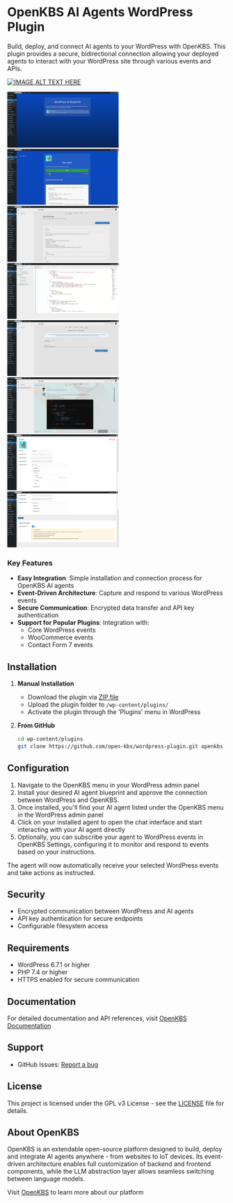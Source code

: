 # OpenKBS AI Agents WordPress Plugin
Build, deploy, and connect AI agents to your WordPress with OpenKBS. This plugin provides a secure, bidirectional connection allowing your deployed agents to interact with your WordPress site through various events and APIs.


[![IMAGE ALT TEXT HERE](https://content.openkbs.com/videos/ai-agent-for-woocommerce.png)](https://www.youtube.com/watch?v=IWOfVulhwCc)


<p float="left">
  <img src="assets/screenshot-1.png" width="256" />
  <img src="assets/screenshot-2.png" width="256" /> 
  <img src="assets/screenshot-3.png" width="256" />
  <img src="assets/screenshot-4.png" width="256" />
  <img src="assets/screenshot-5.png" width="256" /> 
  <img src="assets/screenshot-6.png" width="256" />
  <img src="assets/screenshot-7.png" width="256" />
  <img src="assets/screenshot-8.png" width="256" />
</p>

### Key Features
- **Easy Integration**: Simple installation and connection process for OpenKBS AI agents
- **Event-Driven Architecture**: Capture and respond to various WordPress events
- **Secure Communication**: Encrypted data transfer and API key authentication
- **Support for Popular Plugins**: Integration with:
    - Core WordPress events
    - WooCommerce events
    - Contact Form 7 events

## Installation

1. **Manual Installation**
    - Download the plugin via [ZIP file](https://github.com/open-kbs/wordpress-plugin/archive/refs/heads/main.zip)
    - Upload the plugin folder to `/wp-content/plugins/`
    - Activate the plugin through the 'Plugins' menu in WordPress

2. **From GitHub**
   ```bash
   cd wp-content/plugins
   git clone https://github.com/open-kbs/wordpress-plugin.git openkbs
   ```

## Configuration

1. Navigate to the OpenKBS menu in your WordPress admin panel
2. Install your desired AI agent blueprint and approve the connection between WordPress and OpenKBS.
3. Once installed, you'll find your AI agent listed under the OpenKBS menu in the WordPress admin panel
4. Click on your installed agent to open the chat interface and start interacting with your AI agent directly
5. Optionally, you can subscribe your agent to WordPress events in OpenKBS Settings, configuring it to monitor and respond to events based on your instructions.

The agent will now automatically receive your selected WordPress events and take actions as instructed.

## Security

- Encrypted communication between WordPress and AI agents
- API key authentication for secure endpoints
- Configurable filesystem access

## Requirements

- WordPress 6.7.1 or higher
- PHP 7.4 or higher
- HTTPS enabled for secure communication

## Documentation

For detailed documentation and API references, visit [OpenKBS Documentation](https://docs.openkbs.com)

## Support

- GitHub Issues: [Report a bug](https://github.com/open-kbs/wordpress-plugin/issues)

## License

This project is licensed under the GPL v3 License - see the [LICENSE](LICENSE) file for details.

## About OpenKBS

OpenKBS is an extendable open-source platform designed to build, deploy and integrate AI agents anywhere - from websites to IoT devices. Its event-driven architecture enables full customization of backend and frontend components, while the LLM abstraction layer allows seamless switching between language models.

Visit [OpenKBS](https://openkbs.com) to learn more about our platform